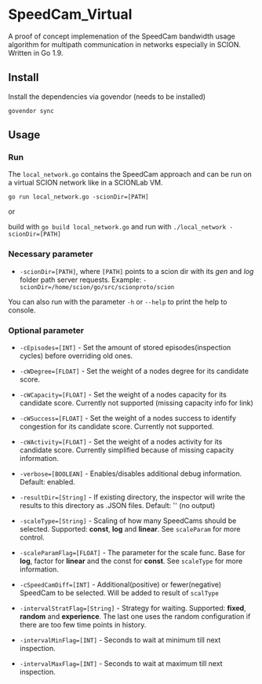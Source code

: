 # SpeedCam_Virtual

A proof of concept implemenation of the SpeedCam bandwidth usage algorithm for multipath communication in networks 
especially in SCION. Written in Go 1.9.

## Install

Install the dependencies via govendor (needs to be installed)

`govendor sync`

## Usage


### Run

The `local_network.go` contains the SpeedCam approach and can be run on a virtual SCION network like in a SCIONLab VM.

`go run local_network.go -scionDir=[PATH]`

or

build with `go build local_network.go` and run with `./local_network -scionDir=[PATH]`

### Necessary parameter

- `-scionDir=[PATH]`, where `[PATH]` points to a scion dir with its *gen* and *log* folder
path server requests.  Example: `-scionDir=/home/scion/go/src/scionproto/scion`

You can also run with the parameter `-h` or `--help` to print the help to console.

### Optional parameter

- `-cEpisodes=[INT]` - Set the amount of stored episodes(inspection cycles) before overriding old ones.

- `-cWDegree=[FLOAT]` - Set the weight of a nodes degree for its candidate score.

- `-cWCapacity=[FLOAT]` - Set the weight of a nodes capacity for its candidate score. Currently not supported (missing capacity info for link)

- `-cWSuccess=[FLOAT]` - Set the weight of a nodes success to identify congestion for its candidate score. Currently not supported.

- `-cWActivity=[FLOAT]` - Set the weight of a nodes activity for its candidate score. Currently simplified because of missing capacity information.

- `-verbose=[BOOLEAN]` - Enables/disables additional debug information. Default: enabled.

- `-resultDir=[String]` - If existing directory, the inspector will write the results to this directory as .JSON files. Default: '' (no output)

- `-scaleType=[String]` - Scaling of how many SpeedCams should be selected. Supported: **const**, **log** and **linear**. See `scaleParam` for more control.

- `-scaleParamFlag=[FLOAT]` - The parameter for the scale func. Base for **log**, factor for **linear** and the const for **const**. See `scaleType` for more information.

- `-cSpeedCamDiff=[INT]` - Additional(positive) or fewer(negative) SpeedCam to be selected. Will be added to result of `scalType`

- `-intervalStratFlag=[String]` - Strategy for waiting. Supported: **fixed**, **random** and **experience**. The last one uses the random configuration if there are too few time points in history.

- `-intervalMinFlag=[INT]` - Seconds to wait at minimum till next inspection.

- `-intervalMaxFlag=[INT]` - Seconds to wait at maximum till next inspection.

